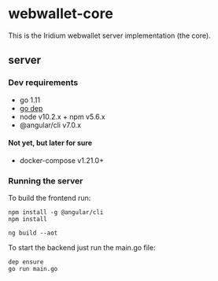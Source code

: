 # webwallet-core

This is the Iridium webwallet server implementation (the core).

## server

### Dev requirements
- go 1.11
- [go dep](https://github.com/golang/dep)
- node v10.2.x + npm v5.6.x
- @angular/cli v7.0.x

#### Not yet, but later for sure
- docker-compose v1.21.0+

### Running the server

To build the frontend run:
    
    npm install -g @angular/cli
    npm install
    
    ng build --aot

To start the backend just run the main.go file:

    dep ensure
    go run main.go

